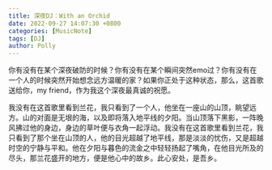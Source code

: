 ```yaml
---
title: 深夜DJ：With an Orchid
date: 2022-09-27 14:07:30 +0800
categories: [MusicNote]
tags: [DJ]
author: Polly
---
```





你有没有在某个深夜破防的时候？你有没有在某个瞬间突然emo过？你有没有在一个人的时候突然开始想念远方温暖的家？如果你正处于这种状态，那么，这首歌送给你，my friend，作为我这个深夜最真诚的祝愿。

我没有在这首歌里看到兰花，我只看到了一个人，他坐在一座山的山顶，眺望远方。山的对面是无垠的海，以及即将落入地平线的夕阳。当山顶落下黑影，一阵晚风拂过他的身边，身边的草叶便与衣角一起浮动。我没有在这首歌里看到兰花，我只看到了那个坐在山顶的人，他的目光超越了地平线，那是淡淡的忧伤，又是超越时空的宁静与平和。他在夕阳与暮色的流金之中轻轻扬起了嘴角，在他目光所及的尽头，那兰花盛开的地方，便是他心中的故乡。此心安处，是吾乡。
